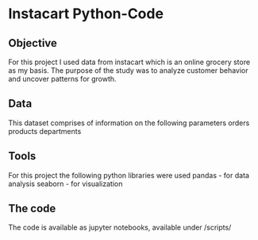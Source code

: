 # Instacart Python-Code
## Objective
For this project I used data from instacart which is an online grocery store as my basis. The purpose of the study was to analyze customer behavior and uncover patterns for growth.
## Data
This dataset comprises of information on the following parameters
    orders
    products
    departments
## Tools
For this project the following python libraries were used
    pandas - for data analysis
    seaborn - for visualization
## The code
The code is available as jupyter notebooks, available under /scripts/
